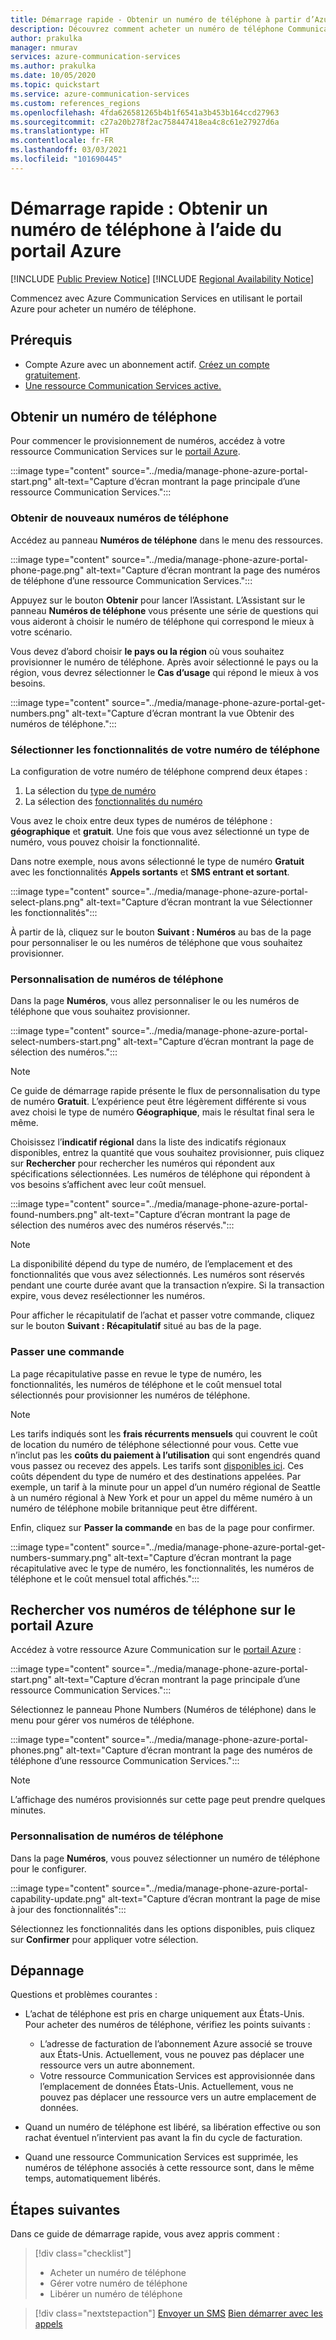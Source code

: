 ```yaml
---
title: Démarrage rapide - Obtenir un numéro de téléphone à partir d’Azure Communication Services
description: Découvrez comment acheter un numéro de téléphone Communication Services à l’aide du portail Azure.
author: prakulka
manager: nmurav
services: azure-communication-services
ms.author: prakulka
ms.date: 10/05/2020
ms.topic: quickstart
ms.service: azure-communication-services
ms.custom: references_regions
ms.openlocfilehash: 4fda626581265b4b1f6541a3b453b164ccd27963
ms.sourcegitcommit: c27a20b278f2ac758447418ea4c8c61e27927d6a
ms.translationtype: HT
ms.contentlocale: fr-FR
ms.lasthandoff: 03/03/2021
ms.locfileid: "101690445"
---
```

# <a name="quickstart-get-a-phone-number-using-the-azure-portal"></a>Démarrage rapide : Obtenir un numéro de téléphone à l’aide du portail Azure

[!INCLUDE [Public Preview Notice](../../includes/public-preview-include.md)]
[!INCLUDE [Regional Availability Notice](../../includes/regional-availability-include.md)]

Commencez avec Azure Communication Services en utilisant le portail Azure pour acheter un numéro de téléphone.

## <a name="prerequisites"></a>Prérequis

- Compte Azure avec un abonnement actif. [Créez un compte gratuitement](https://azure.microsoft.com/free/?WT.mc_id=A261C142F).
- [Une ressource Communication Services active.](../create-communication-resource.md)

## <a name="get-a-phone-number"></a>Obtenir un numéro de téléphone

Pour commencer le provisionnement de numéros, accédez à votre ressource Communication Services sur le [portail Azure](https://portal.azure.com).

:::image type="content" source="../media/manage-phone-azure-portal-start.png" alt-text="Capture d’écran montrant la page principale d’une ressource Communication Services.":::

### <a name="getting-new-phone-numbers"></a>Obtenir de nouveaux numéros de téléphone

Accédez au panneau **Numéros de téléphone** dans le menu des ressources.

:::image type="content" source="../media/manage-phone-azure-portal-phone-page.png" alt-text="Capture d’écran montrant la page des numéros de téléphone d’une ressource Communication Services.":::

Appuyez sur le bouton **Obtenir** pour lancer l’Assistant. L’Assistant sur le panneau **Numéros de téléphone** vous présente une série de questions qui vous aideront à choisir le numéro de téléphone qui correspond le mieux à votre scénario. 

Vous devez d’abord choisir **le pays ou la région** où vous souhaitez provisionner le numéro de téléphone. Après avoir sélectionné le pays ou la région, vous devrez sélectionner le **Cas d’usage** qui répond le mieux à vos besoins. 

:::image type="content" source="../media/manage-phone-azure-portal-get-numbers.png" alt-text="Capture d’écran montrant la vue Obtenir des numéros de téléphone.":::

### <a name="select-your-phone-number-features"></a>Sélectionner les fonctionnalités de votre numéro de téléphone

La configuration de votre numéro de téléphone comprend deux étapes : 

1. La sélection du [type de numéro](../../concepts/telephony-sms/plan-solution.md#phone-number-types-in-azure-communication-services)
2. La sélection des [fonctionnalités du numéro](../../concepts/telephony-sms/plan-solution.md#phone-number-features-in-azure-communication-services)

Vous avez le choix entre deux types de numéros de téléphone : **géographique** et **gratuit**. Une fois que vous avez sélectionné un type de numéro, vous pouvez choisir la fonctionnalité.

Dans notre exemple, nous avons sélectionné le type de numéro **Gratuit** avec les fonctionnalités **Appels sortants** et **SMS entrant et sortant**.

:::image type="content" source="../media/manage-phone-azure-portal-select-plans.png" alt-text="Capture d’écran montrant la vue Sélectionner les fonctionnalités":::

À partir de là, cliquez sur le bouton **Suivant : Numéros** au bas de la page pour personnaliser le ou les numéros de téléphone que vous souhaitez provisionner.

### <a name="customizing-phone-numbers"></a>Personnalisation de numéros de téléphone

Dans la page **Numéros**, vous allez personnaliser le ou les numéros de téléphone que vous souhaitez provisionner.

:::image type="content" source="../media/manage-phone-azure-portal-select-numbers-start.png" alt-text="Capture d’écran montrant la page de sélection des numéros.":::

> [!NOTE]
> Ce guide de démarrage rapide présente le flux de personnalisation du type de numéro **Gratuit**. L’expérience peut être légèrement différente si vous avez choisi le type de numéro **Géographique**, mais le résultat final sera le même.

Choisissez l’**indicatif régional** dans la liste des indicatifs régionaux disponibles, entrez la quantité que vous souhaitez provisionner, puis cliquez sur **Rechercher** pour rechercher les numéros qui répondent aux spécifications sélectionnées. Les numéros de téléphone qui répondent à vos besoins s’affichent avec leur coût mensuel.

:::image type="content" source="../media/manage-phone-azure-portal-found-numbers.png" alt-text="Capture d’écran montrant la page de sélection des numéros avec des numéros réservés.":::

> [!NOTE]
> La disponibilité dépend du type de numéro, de l’emplacement et des fonctionnalités que vous avez sélectionnés.
> Les numéros sont réservés pendant une courte durée avant que la transaction n’expire. Si la transaction expire, vous devez resélectionner les numéros.

Pour afficher le récapitulatif de l’achat et passer votre commande, cliquez sur le bouton **Suivant : Récapitulatif** situé au bas de la page.

### <a name="place-order"></a>Passer une commande

La page récapitulative passe en revue le type de numéro, les fonctionnalités, les numéros de téléphone et le coût mensuel total sélectionnés pour provisionner les numéros de téléphone.

> [!NOTE]
> Les tarifs indiqués sont les **frais récurrents mensuels** qui couvrent le coût de location du numéro de téléphone sélectionné pour vous. Cette vue n’inclut pas les **coûts du paiement à l’utilisation** qui sont engendrés quand vous passez ou recevez des appels. Les tarifs sont [disponibles ici](../../concepts/pricing.md). Ces coûts dépendent du type de numéro et des destinations appelées. Par exemple, un tarif à la minute pour un appel d’un numéro régional de Seattle à un numéro régional à New York et pour un appel du même numéro à un numéro de téléphone mobile britannique peut être différent.

Enfin, cliquez sur **Passer la commande** en bas de la page pour confirmer.

:::image type="content" source="../media/manage-phone-azure-portal-get-numbers-summary.png" alt-text="Capture d’écran montrant la page récapitulative avec le type de numéro, les fonctionnalités, les numéros de téléphone et le coût mensuel total affichés.":::

## <a name="find-your-phone-numbers-on-the-azure-portal"></a>Rechercher vos numéros de téléphone sur le portail Azure

Accédez à votre ressource Azure Communication sur le [portail Azure](https://portal.azure.com) :

:::image type="content" source="../media/manage-phone-azure-portal-start.png" alt-text="Capture d’écran montrant la page principale d’une ressource Communication Services.":::

Sélectionnez le panneau Phone Numbers (Numéros de téléphone) dans le menu pour gérer vos numéros de téléphone.

:::image type="content" source="../media/manage-phone-azure-portal-phones.png" alt-text="Capture d’écran montrant la page des numéros de téléphone d’une ressource Communication Services.":::

> [!NOTE]
> L’affichage des numéros provisionnés sur cette page peut prendre quelques minutes.


### <a name="customizing-phone-numbers"></a>Personnalisation de numéros de téléphone

Dans la page **Numéros**, vous pouvez sélectionner un numéro de téléphone pour le configurer.

:::image type="content" source="../media/manage-phone-azure-portal-capability-update.png" alt-text="Capture d’écran montrant la page de mise à jour des fonctionnalités":::

Sélectionnez les fonctionnalités dans les options disponibles, puis cliquez sur **Confirmer** pour appliquer votre sélection.

## <a name="troubleshooting"></a>Dépannage

Questions et problèmes courantes :

- L’achat de téléphone est pris en charge uniquement aux États-Unis. Pour acheter des numéros de téléphone, vérifiez les points suivants :
  - L’adresse de facturation de l’abonnement Azure associé se trouve aux États-Unis. Actuellement, vous ne pouvez pas déplacer une ressource vers un autre abonnement.
  - Votre ressource Communication Services est approvisionnée dans l’emplacement de données États-Unis. Actuellement, vous ne pouvez pas déplacer une ressource vers un autre emplacement de données.

- Quand un numéro de téléphone est libéré, sa libération effective ou son rachat éventuel n’intervient pas avant la fin du cycle de facturation.

- Quand une ressource Communication Services est supprimée, les numéros de téléphone associés à cette ressource sont, dans le même temps, automatiquement libérés.

## <a name="next-steps"></a>Étapes suivantes

Dans ce guide de démarrage rapide, vous avez appris comment :

> [!div class="checklist"]
> * Acheter un numéro de téléphone
> * Gérer votre numéro de téléphone
> * Libérer un numéro de téléphone

> [!div class="nextstepaction"]
> [Envoyer un SMS](../telephony-sms/send.md)
> [Bien démarrer avec les appels](../voice-video-calling/getting-started-with-calling.md)
